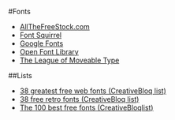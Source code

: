 #Fonts
*   [AllTheFreeStock.com](http://allthefreestock.com/)
*   [Font Squirrel](http://www.fontsquirrel.com/)
*   [Google Fonts](https://www.google.com/fonts)
*   [Open Font Library](http://openfontlibrary.org/)
*   [The League of Moveable Type](https://www.theleagueofmoveabletype.com/)

##Lists
*   [38 greatest free web fonts (CreativeBloq list)](http://www.creativebloq.com/features/the-38-greatest-free-web-fonts)
*   [38 free retro fonts (CreativeBloq list)](http://www.creativebloq.com/features/38-free-retro-fonts)
*   [The 100 best free fonts (CreativeBloqlist)](http://www.creativebloq.com/graphic-design-tips/best-free-fonts-for-designers-1233380)

